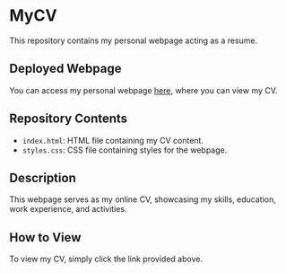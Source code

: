 # MyCV

This repository contains my personal webpage acting as a resume.

## Deployed Webpage

You can access my personal webpage [here](https://demayne.github.io/index.html), where you can view my CV.

## Repository Contents

- `index.html`: HTML file containing my CV content.
- `styles.css`: CSS file containing styles for the webpage.

## Description

This webpage serves as my online CV, showcasing my skills, education, work experience, and activities.

## How to View

To view my CV, simply click the link provided above.

